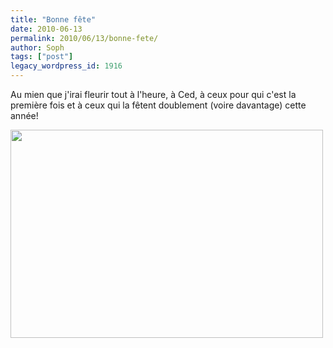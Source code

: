 ```yaml
---
title: "Bonne fête"
date: 2010-06-13
permalink: 2010/06/13/bonne-fete/
author: Soph
tags: ["post"]
legacy_wordpress_id: 1916
---
```


Au mien que j'irai fleurir tout à l'heure, à Ced, à ceux pour qui c'est la première fois et à ceux qui la fêtent doublement (voire davantage) cette année!

<a rel="attachment wp-att-1917" href="http://64k.be/2010/06/13/bonne-fete/4695578084_2df62cbfc6/"><img class="alignnone size-full wp-image-1917" title="Bonne fête papa" src="https://64k.be/wp-content/uploads/2010/06/4695578084_2df62cbfc6.jpg" alt="" width="500" height="333" /></a>

<!-- excerpt -->
